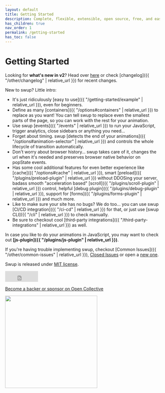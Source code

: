 ```yaml
---
layout: default
title: Getting Started
description: Complete, flexible, extensible, open source, free, and easy to use page transition library for your web
has_children: true
nav_order: 1
permalink: /getting-started
has_toc: false
---
```

# Getting Started

Looking for **what's new in v2**? Head over [here](https://medium.com/@gmarcuk/introducing-swup-v2-814e40316dee) or check [changelog]({{ "/other/changelog" | relative_url }}) for recent changes.

New to swup? Little intro:

* It's just ridiculously [easy to use]({{ "/getting-started/example" | relative_url }}), even for beginners.
* Define as many [containers]({{ "/options#containers" | relative_url }}) to replace as you want! You can tell swup to replace even the smallest parts of the page, so you can work with the rest for your animation.
* Use swup [events]({{ "/events" | relative_url }}) to run your JavaScript, trigger analytics, close sidebars or anything you need…
* Forget about timing. swup [detects the end of your animations]({{ "/options#animation-selector" | relative_url }}) and controls the whole lifecycle of transition automatically.
* Don't worry about browser history… swup takes care of it, changes the url when it's needed and preserves browser native behavior on popState events.
* Has some cool additional features for even better experience like [cache]({{ "/options#cache" | relative_url }}), smart [preload]({{ "/plugins/preload-plugin" | relative_url }}) without DDOSing your server, badass smooth "acceleration based" [scroll]({{ "/plugins/scroll-plugin" | relative_url }}) control, helpful [debug plugin]({{ "/plugins/debug-plugin" | relative_url }}), support for [forms]({{ "/plugins/forms-plugin" | relative_url }}) and much more.
* Like to make sure your site has no bugs? We do too... you can use swup [CI/CD integration]({{ "/ci-cd" | relative_url }}) for that, or just use [swup CLI]({{ "/cli" | relative_url }}) to check manually.
* Be sure to checkout cool [third-party integrations]({{ "/third-party-integrations" | relative_url }}) as well.

In case you like to do your animations in JavaScript, you may want to check out **[js-plugin]({{ "/plugins/js-plugin" | relative_url }})**.

If you're having trouble implementing swup, checkout [Common Issues]({{ "/other/common-issues" | relative_url }}), [Closed Issues](https://github.com/swup/swup/issues?q=is%3Aissue+is%3Aclosed) or open a [new one](https://github.com/swup/swup/issues/new).

Swup is released under [MIT license](https://github.com/swup/swup/blob/master/LICENSE).

<p><div style="position:relative;height:35px;width:107px"><iframe src="https://github.com/sponsors/gmrchk/button" title="Sponsor gmrchk" height="35" width="107" style="border: 0;"></iframe></div></p>

[Become a backer or sponsor on Open Collective](https://opencollective.com/swup)

<a href="https://opencollective.com/swup/donate" class="no-link"><img src="https://opencollective.com/swup/donate/button@2x.png?color=blue" width="300" /></a>
